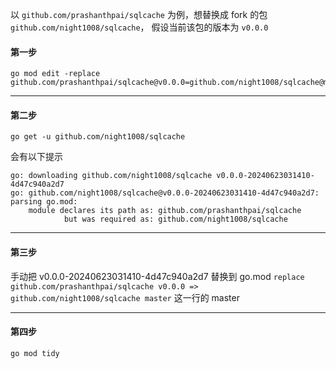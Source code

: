 以  `github.com/prashanthpai/sqlcache` 为例，想替换成 fork 的包 `github.com/night1008/sqlcache`，
假设当前该包的版本为 `v0.0.0`

#### 第一步
```
go mod edit -replace github.com/prashanthpai/sqlcache@v0.0.0=github.com/night1008/sqlcache@master
```

---

#### 第二步
```
go get -u github.com/night1008/sqlcache
```

会有以下提示
```
go: downloading github.com/night1008/sqlcache v0.0.0-20240623031410-4d47c940a2d7
go: github.com/night1008/sqlcache@v0.0.0-20240623031410-4d47c940a2d7: parsing go.mod:
	module declares its path as: github.com/prashanthpai/sqlcache
	        but was required as: github.com/night1008/sqlcache
```

---

#### 第三步

手动把 v0.0.0-20240623031410-4d47c940a2d7 替换到 go.mod `replace github.com/prashanthpai/sqlcache v0.0.0 => github.com/night1008/sqlcache master` 这一行的 master

---

#### 第四步
```
go mod tidy
```
